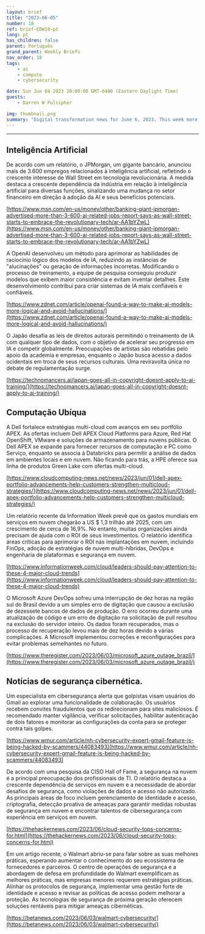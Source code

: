 ```yaml
---
layout: brief
title: "2023-06-05"
number: 18
ref: brief-EDW18-pt
lang: pt
has_children: false
parent: Português
grand_parent: Weekly Briefs
nav_order: 18
tags:
    - ai
    - compute
    - cybersecurity

date: Sun Jun 04 2023 20:00:00 GMT-0400 (Eastern Daylight Time)
guests:
    - Darren W Pulsipher

img: thumbnail.png
summary: "Digital transformation news for June 6, 2023. This week more jobs in AI, major cyber security breaches, and cloud technology best practices."
---
```




---

## Inteligência Artificial

De acordo com um relatório, o JPMorgan, um gigante bancário, anunciou mais de 3.600 empregos relacionados à inteligência artificial, refletindo o crescente interesse de Wall Street em tecnologia revolucionária. A medida destaca a crescente dependência da indústria em relação à inteligência artificial para diversas funções, sinalizando uma mudança no setor financeiro em direção à adoção da AI e seus benefícios potenciais.

[https://www.msn.com/en-us/money/other/banking-giant-jpmorgan-advertised-more-than-3-600-ai-related-jobs-report-says-as-wall-street-starts-to-embrace-the-revolutionary-tech/ar-AA1bYZwL](https://www.msn.com/en-us/money/other/banking-giant-jpmorgan-advertised-more-than-3-600-ai-related-jobs-report-says-as-wall-street-starts-to-embrace-the-revolutionary-tech/ar-AA1bYZwL)

A OpenAI desenvolveu um método para aprimorar as habilidades de raciocínio lógico dos modelos de IA, reduzindo as instâncias de "alucinações" ou geração de informações incorretas. Modificando o processo de treinamento, a equipe de pesquisa conseguiu produzir modelos que exibem maior consistência e evitam inventar detalhes. Este desenvolvimento contribui para criar sistemas de IA mais confiáveis e confiáveis.

[https://www.zdnet.com/article/openai-found-a-way-to-make-ai-models-more-logical-and-avoid-hallucinations/](https://www.zdnet.com/article/openai-found-a-way-to-make-ai-models-more-logical-and-avoid-hallucinations/)

O Japão desafia as leis de direitos autorais permitindo o treinamento de IA com qualquer tipo de dados, com o objetivo de acelerar seu progresso em IA e competir globalmente. Preocupações de artistas são rebatidas pelo apoio da academia e empresas, enquanto o Japão busca acesso a dados ocidentais em troca de seus recursos culturais. Uma reviravolta única no debate de regulamentação surge.

[https://technomancers.ai/japan-goes-all-in-copyright-doesnt-apply-to-ai-training/](https://technomancers.ai/japan-goes-all-in-copyright-doesnt-apply-to-ai-training/)

## Computação Ubíqua

A Dell fortalece estratégias multi-cloud com avanços em seu portfólio APEX. As ofertas incluem Dell APEX Cloud Platforms para Azure, Red Hat OpenShift, VMware e soluções de armazenamento para nuvens públicas. O Dell APEX se expande para fornecer recursos de computação e PC como Serviço, enquanto se associa à Databricks para permitir a análise de dados em ambientes locais e em nuvem. Não ficando para trás, a HPE oferece sua linha de produtos Green Lake com ofertas multi-cloud.

[https://www.cloudcomputing-news.net/news/2023/jun/01/dell-apex-portfolio-advancements-help-customers-strengthen-multicloud-strategies/](https://www.cloudcomputing-news.net/news/2023/jun/01/dell-apex-portfolio-advancements-help-customers-strengthen-multicloud-strategies/)

Um relatório recente da Information Week prevê que os gastos mundiais em serviços em nuvem chegarão a US $ 1,3 trilhão até 2025, com um crescimento de cerca de 16,9%. No entanto, muitas organizações ainda precisam de ajuda com o ROI de seus investimentos. O relatório identifica áreas críticas para aprimorar o ROI nas implantações em nuvem, incluindo FinOps, adoção de estratégias de nuvem multi-híbridas, DevOps e engenharia de plataformas e segurança em nuvem.

[https://www.informationweek.com/cloud/leaders-should-pay-attention-to-these-4-major-cloud-trends](https://www.informationweek.com/cloud/leaders-should-pay-attention-to-these-4-major-cloud-trends)

O Microsoft Azure DevOps sofreu uma interrupção de dez horas na região sul do Brasil devido a um simples erro de digitação que causou a exclusão de dezessete bancos de dados de produção. O erro ocorreu durante uma atualização de código e um erro de digitação na solicitação de pull resultou na exclusão do servidor inteiro. Os dados foram recuperados, mas o processo de recuperação levou mais de dez horas devido a várias complicações. A Microsoft implementou correções e reconfigurações para evitar problemas semelhantes no futuro.

[https://www.theregister.com/2023/06/03/microsoft_azure_outage_brazil/](https://www.theregister.com/2023/06/03/microsoft_azure_outage_brazil/)

## Notícias de segurança cibernética.

Um especialista em cibersegurança alerta que golpistas visam usuários do Gmail ao explorar uma funcionalidade de colaboração. Os usuários recebem convites fraudulentos que os redirecionam para sites maliciosos. É recomendado manter vigilância, verificar solicitações, habilitar autenticação de dois fatores e monitorar as configurações da conta para se proteger contra tais golpes.

[https://www.wmur.com/article/nh-cybersecurity-expert-gmail-feature-is-being-hacked-by-scammers/44083493](https://www.wmur.com/article/nh-cybersecurity-expert-gmail-feature-is-being-hacked-by-scammers/44083493)

De acordo com uma pesquisa da CISO Hall of Fame, a segurança na nuvem é a principal preocupação dos profissionais de TI. O relatório destaca a crescente dependência de serviços em nuvem e a necessidade de abordar desafios de segurança, como violações de dados e acesso não autorizado. As principais áreas de foco incluem gerenciamento de identidade e acesso, criptografia, detecção proativa de ameaças para garantir medidas robustas de segurança em nuvem e encontrar talentos de cibersegurança com experiência em serviços em nuvem.

[https://thehackernews.com/2023/06/cloud-security-tops-concerns-for.html](https://thehackernews.com/2023/06/cloud-security-tops-concerns-for.html)

Em um artigo recente, o Walmart abriu-se para falar sobre as suas melhores práticas, esperando aumentar o conhecimento do seu ecossistema de fornecedores e parceiros. O centro de operações de segurança e a abordagem de defesa em profundidade do Walmart exemplificam as melhores práticas, mas empresas menores requerem estratégias práticas. Alinhar os protocolos de segurança, implementar uma gestão forte de identidade e acesso e revisar as políticas de acesso podem melhorar a proteção. As tecnologias de segurança de próxima geração oferecem soluções rentáveis para mitigar ameaças cibernéticas.

[https://betanews.com/2023/06/03/walmart-cybersecurity/](https://betanews.com/2023/06/03/walmart-cybersecurity/)


